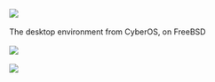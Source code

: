 <img src="https://static1.textcraft.net/data1/9/1/9107e78c6ab53e690a3daaac21b26c71aa4b41bada39a3ee5e6b4b0d3255bfef95601890afd80709da39a3ee5e6b4b0d3255bfef95601890afd8070905fd67f5452516a7942c666737605ad4.png"></img><br><br>
The desktop environment from CyberOS, on FreeBSD<br><br>
<img src="https://media.discordapp.net/attachments/727023752348434436/1048886476173234237/2022-12-04-110004_1920x1080_scrot.png?width=1015&height=571"></img><br><br>
<img src="https://media.discordapp.net/attachments/727023752348434436/1048886646998843472/2022-12-04-110055_1920x1080_scrot.png?width=1015&height=571"></img>
